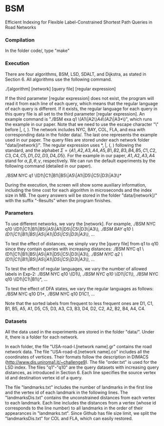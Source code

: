 # BSM
Efficient Indexing for Flexible Label-Constrained Shortest Path Queries in Road Networks

### Compilation

In the folder code/, type "make"

### Execution

There are four algorithms, BSM, LSD, SDALT, and Dijkstra, as stated in Section 6. All algorithms use the following command.

./[algorithm] [network] [query file] [regular expression]

If the third parameter [regular expression] does not exist, the program will read it from each line of each query, which means that the regular language of each query is different. If it exists, the regular language for each query in this query file is all set to the third parameter [regular expression]. An example command is "./BSM exa q1 \\(A1\\|A2\\)*A4\\(A2*\\|A3*\\)", which runs the example in our paper. Note that we need to use the escape character "\\" before |, (, ). The network includes NYC, BAY, COL, FLA, and exa with corresponding data in the folder data/. The last one represents the example used in our paper. The query files are stored under each network folder "data/[network]/". The regular expression uses *, |, (, ) following the standard, and the alphabet $\Sigma=\{A1, A2, A3, A4, A5, B1, B2, B3, B4, B5, C1, C2, C3, C4, C5, D1, D2, D3, D4, D5\}$. For the example in our paper, $A1, A2, A3, A4$ stand for $\alpha,\beta,\theta,\gamma$, respectively. We can run the default experiments by the following command (detailed in our paper).

./BSM NYC q1 \\(D1\\|C1\\|B1\\|B5\\|A5\\|A1\\|D5\\|C5\\|D3\\|A3\\)*

During the execution, the screen will show some auxiliary information, including the time cost for each algorithm in microseconds and the index size in MB. The query answers will be stored in the folder "data/[network]/" with the suffix "-Results" when the program finishes.

### Parameters

To use different networks, we vary the [network]. For example, ./BSM NYC q10 \\(D1\\|C1\\|B1\\|B5\\|A5\\|A1\\|D5\\|C5\\|D3\\|A3\\)*, ./BSM BAY q10 \\(D1\\|C1\\|B1\\|B5\\|A5\\|A1\\|D5\\|C5\\|D3\\|A3\\)*, ...

To test the effect of distances, we simply vary the [query file] from q1 to q10 since they contain queries with increasing distances: ./BSM NYC q1 \\(D1\\|C1\\|B1\\|B5\\|A5\\|A1\\|D5\\|C5\\|D3\\|A3\\)*, ./BSM NYC q2 \\(D1\\|C1\\|B1\\|B5\\|A5\\|A1\\|D5\\|C5\\|D3\\|A3\\)*, ...

To test the effect of regular languages, we vary the number of allowed labels in Exp-2: ./BSM NYC q10 \\(D1\\)*, ./BSM NYC q10 \\(D1\\|C1\\)*, ./BSM NYC q10 \\(D1\\|C1\\|B1\\)*, ...

To test the effect of DFA states, we vary the regular languages as follows: ./BSM NYC q10 D1*, ./BSM NYC q10 D1*C1*, ...

Note that the sorted labels from frequent to less frequent ones are D1, C1, B1, B5, A5, A1, D5, C5, D3, A3, C3, B3, D4, D2, C2, A2, B2, B4, A4, C4.

### Datasets

All the data used in the experiments are stored in the folder "data/". Under it, there is a folder for each network. 

In each folder, the file "USA-road-l.[network name].gr" contains the road network data. The file "USA-road-d.[network name].co" includes all the coordinates of vertices. Their formats follow the description in DIMACS (http://www.dis.uniroma1.it/~challenge9). The file "order.txt" is used for the LSD index. The files "q1"-"q10" are the query datasets with increasing query distances, as introduced in Section 6. Each line specifies the source vertex id and destination vertex id of a query. 

The file "landmarks.txt" includes the number of landmarks in the first line and the vertex id of each landmark in the following lines. The "landmarksDis.txt" contains the unconstrained distances from each vertex to each landmark. Each line includes the distances from a vertex (whose id corresponds to the line number) to all landmarks in the order of their appearances in "landmarks.txt". Since Github has file size limit, we split the "landmarksDis.txt" for COL and FLA, which can easily restored.

